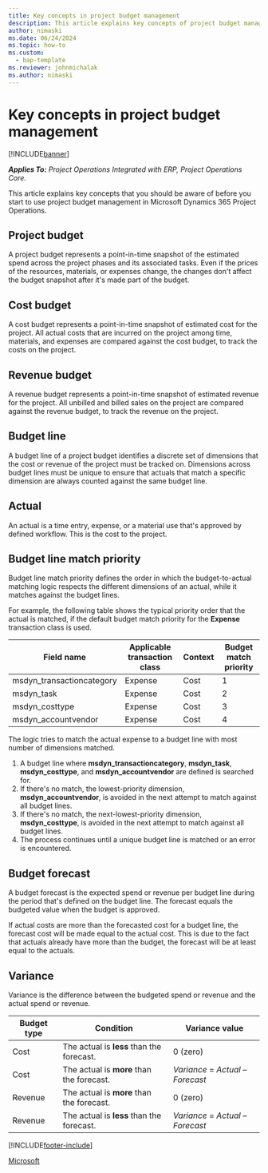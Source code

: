 ```yaml
---
title: Key concepts in project budget management
description: This article explains key concepts of project budget management in Microsoft Dynamics 365 Project Operations.
author: nimaski
ms.date: 06/24/2024
ms.topic: how-to
ms.custom: 
  - bap-template
ms.reviewer: johnmichalak
ms.author: nimaski
---
```


# Key concepts in project budget management

[!INCLUDE[banner](../../includes/banner.md)]

_**Applies To:** Project Operations Integrated with ERP, Project Operations Core._

This article explains key concepts that you should be aware of before you start to use project budget management in Microsoft Dynamics 365 Project Operations.

## Project budget

A project budget represents a point-in-time snapshot of the estimated spend across the project phases and its associated tasks. Even if the prices of the resources, materials, or expenses change, the changes don't affect the budget snapshot after it's made part of the budget.

## Cost budget

A cost budget represents a point-in-time snapshot of estimated cost for the project. All actual costs that are incurred on the project among time, materials, and expenses are compared against the cost budget, to track the costs on the project.

## Revenue budget

A revenue budget represents a point-in-time snapshot of estimated revenue for the project. All unbilled and billed sales on the project are compared against the revenue budget, to track the revenue on the project.

## Budget line

A budget line of a project budget identifies a discrete set of dimensions that the cost or revenue of the project must be tracked on. Dimensions across budget lines must be unique to ensure that actuals that match a specific dimension are always counted against the same budget line.

## Actual

An actual is a time entry, expense, or a material use that's approved by defined workflow. This is the cost to the project.

## Budget line match priority

Budget line match priority defines the order in which the budget-to-actual matching logic respects the different dimensions of an actual, while it matches against the budget lines.

For example, the following table shows the typical priority order that the actual is matched, if the default budget match priority for the **Expense** transaction class is used.

| Field name | Applicable transaction class | Context | Budget match priority |
|---|---|---|---|
| msdyn\_transactioncategory | Expense | Cost | 1 |
| msdyn\_task | Expense | Cost | 2 |
| msdyn\_costtype | Expense | Cost | 3 |
| msdyn\_accountvendor | Expense | Cost | 4 |

The logic tries to match the actual expense to a budget line with most number of dimensions matched.

1. A budget line where **msdyn\_transactioncategory**, **msdyn\_task**, **msdyn\_costtype**, and **msdyn\_accountvendor** are defined is searched for.
1. If there's no match, the lowest-priority dimension, **msdyn\_accountvendor**, is avoided in the next attempt to match against all budget lines.
1. If there's no match, the next-lowest-priority dimension, **msdyn\_costtype**, is avoided in the next attempt to match against all budget lines.
1. The process continues until a unique budget line is matched or an error is encountered.

## Budget forecast

A budget forecast is the expected spend or revenue per budget line during the period that's defined on the budget line. The forecast equals the budgeted value when the budget is approved.

 If actual costs are more than the forecasted cost for a budget line, the forecast cost will be made equal to the actual cost. This is due to the fact that actuals already have more than the budget, the forecast will be at least equal to the actuals.

## Variance

Variance is the difference between the budgeted spend or revenue and the actual spend or revenue.

| Budget type | Condition | Variance value |
|---|---|---|
| Cost | The actual is **less** than the forecast. | 0 (zero) |
| Cost | The actual is **more** than the forecast. | *Variance* = *Actual* – *Forecast* |
| Revenue | The actual is **more** than the forecast. | 0 (zero) |
| Revenue | The actual is **less** than the forecast. | *Variance* = *Actual* – *Forecast* |

[!INCLUDE[footer-include](../../includes/footer-banner.md)]

[Microsoft](https://www.microsoft.com)
